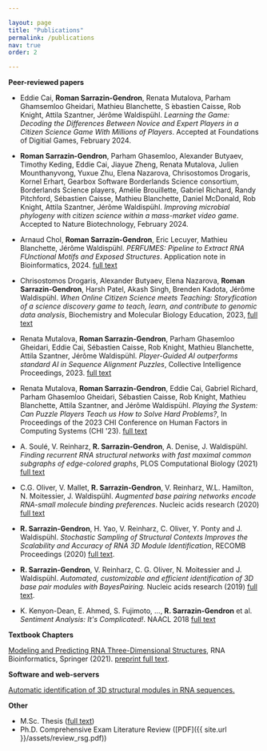 ```yaml
---

layout: page
title: "Publications"
permalink: /publications
nav: true
order: 2

---
```

**Peer-reviewed papers**

* Eddie Cai, **Roman Sarrazin-Gendron**, Renata Mutalova, Parham Ghamsemloo Gheidari, Mathieu Blanchette, S ́ebastien Caisse, Rob Knight, Attila Szantner, Jérôme Waldispühl. *Learning the Game: Decoding the Differences Between Novice and Expert Players in a Citizen Science Game With Millions of Players*. 
Accepted at Foundations of Digitial Games, February 2024.

* **Roman Sarrazin-Gendron**, Parham Ghasemloo, Alexander Butyaev, Timothy Keding, Eddie Cai, Jiayue Zheng, Renata Mutalova, Julien Mounthanyvong, Yuxue Zhu, Elena Nazarova, Chrisostomos Drogaris, Kornel Erhart, Gearbox Software Borderlands Science consortium, Borderlands Science players, Amélie Brouillette, Gabriel Richard, Randy Pitchford, Sébastien Caisse, Mathieu Blanchette, Daniel McDonald, Rob Knight, Attila Szantner, Jérôme Waldispühl. *Improving microbial phylogeny with citizen science within a mass-market video game*. 
Accepted to Nature Biotechnology, February 2024.

* Arnaud Chol, **Roman Sarrazin-Gendron**, Eric Lecuyer, Mathieu Blanchette, Jérôme Waldispühl. *PERFUMES: Pipeline to Extract RNA FUnctional Motifs and Exposed Structures*.
Application note in Bioinformatics, 2024. [full text](https://doi.org/10.1093/bioinformatics/btae056)

* Chrisostomos Drogaris, Alexander Butyaev, Elena Nazarova, **Roman Sarrazin-Gendron**, Harsh Patel, Akash Singh, Brenden Kadota, Jérôme Waldispühl. *When Online Citizen Science meets Teaching: Storyfication of a science discovery game to teach, learn, and contribute to genomic data analysis*,
Biochemistry and Molecular Biology Education, 2023, [full text](https://doi.org/10.1002/bmb.21796)

* Renata Mutalova, **Roman Sarrazin-Gendron**, Parham  Ghasemloo Gheidari, Eddie Cai, Sébastien Caisse, Rob Knight, Mathieu Blanchette, Attila Szantner, Jérôme Waldispühl. *Player-Guided AI outperforms standard AI in Sequence Alignment Puzzles*, 
Collective Intelligence Proceedings, 2023. [full text]( https://doi.org/10.1145/3582269.3615597)

* Renata Mutalova, **Roman Sarrazin-Gendron**, Eddie Cai, Gabriel Richard, Parham Ghasemloo Gheidari, Sébastien Caisse, Rob Knight, Mathieu Blanchette, Attila Szantner, and Jérôme Waldispühl. *Playing the System: Can Puzzle Players Teach us How to Solve Hard Problems?*, 
In Proceedings of the 2023 CHI Conference on Human Factors in Computing Systems (CHI '23). [full text](https://doi.org/10.1145/3544548.3581375)

* A. Soulé, V. Reinharz, **R. Sarrazin-Gendron**, A. Denise, J. Waldispühl. *Finding recurrent RNA structural networks with fast maximal common subgraphs of edge-colored graphs*, 
PLOS Computational Biology (2021) [full text](https://doi.org/10.1371/journal.pcbi.1008990)

* C.G. Oliver, V. Mallet, **R. Sarrazin-Gendron**, V. Reinharz, W.L. Hamilton, N. Moitessier, J. Waldispühl. *Augmented base pairing networks encode RNA-small molecule binding preferences*. 
Nucleic acids research (2020) [full text](https://doi.org/10.1093/nar/gkaa583)

* **R. Sarrazin-Gendron**, H. Yao, V. Reinharz, C. Oliver, Y. Ponty and J. Waldispühl. *Stochastic Sampling of Structural Contexts Improves the Scalability and Accuracy of RNA 3D Module Identification*, 
RECOMB Proceedings (2020) [full text](https://hal.inria.fr/hal-02354733/file/BayesPairing2_recomb_submitted.pdf).

* **R. Sarrazin-Gendron**, V. Reinharz, C. G. Oliver, N. Moitessier and J. Waldispühl. *Automated, customizable and efficient identification of 3D base pair modules with BayesPairing.* 
Nucleic acids research (2019) [full text](https://academic.oup.com/nar/article/47/7/3321/5369007).  

* K. Kenyon-Dean, E. Ahmed, S. Fujimoto, ..., **R. Sarrazin-Gendron** et al. *Sentiment Analysis: It's Complicated!*. 
NAACL 2018 [full text](https://www.aclweb.org/anthology/N18-1171.pdf)


**Textbook Chapters**

[Modeling and Predicting RNA Three-Dimensional Structures](https://academic.oup.com/nar/article/47/7/3321/5369007), RNA Bioinformatics, Springer (2021). [preprint full text](https://dx.doi.org/10.1007/978-1-0716-1307-8_2).


**Software and web-servers**

[Automatic identification of 3D structural modules in RNA sequences.](http://bayespairing.cs.mcgill.ca/)  


**Other**
* M.Sc. Thesis ([full text](https://oatd.org/oatd/record?record=oai\:digitool.library.mcgill.ca\:163695))
* Ph.D. Comprehensive Exam Literature Review ([PDF]({{ site.url }}/assets/review_rsg.pdf))